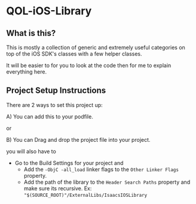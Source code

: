 QOL-iOS-Library
===

What is this?
---

This is mostly a collection of generic and extremely useful categories on top of the iOS SDK's classes with a few helper classes.

It will be easier to for you to look at the code then for me to explain everything here.

Project Setup Instructions
---

There are 2 ways to set this project up:

A) You can add this to your podfile.

or

B) You can Drag and drop the project file into your project.

you will also have to

- Go to the Build Settings for your project and
  - Add the `-ObjC -all_load` linker flags to the `Other Linker Flags` property.
  - Add the path of the library to the `Header Search Paths` property and make sure its recursive. Ex: `"$(SOURCE_ROOT)"/ExternalLibs/IsaacsIOSLibrary`
